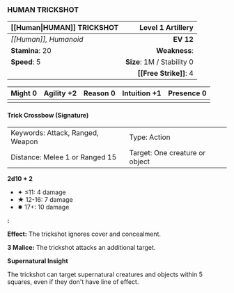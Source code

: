 ### HUMAN TRICKSHOT

| [[Human\|HUMAN]] TRICKSHOT |      **Level 1 Artillery** |
| :------------------------- | -------------------------: |
| *[[Human]], Humanoid*      |                  **EV 12** |
| **Stamina**: 20            |              **Weakness**: |
| **Speed**: 5               | **Size**: 1M / Stability 0 |
|                            |     **[[Free Strike]]**: 4 |

| **Might** 0 | **Agility** +2 | **Reason** 0 | **Intuition** +1 | **Presence** 0 |
| ----------- | -------------- | ------------ | ---------------- | -------------- |
|             |                |              |                  |                |

#### Trick Crossbow (Signature)

|                                  |                                |
| :------------------------------- | :----------------------------- |
| Keywords: Attack, Ranged, Weapon | Type: Action                   |
| Distance: Melee 1 or Ranged 15   | Target: One creature or object |

**2d10 + 2**

- ✦ ≤11: 4 damage
- ★ 12-16: 7 damage
- ✸ 17+: 10 damage

**:**

**Effect:** The trickshot ignores cover and concealment.

**3 Malice:** The trickshot attacks an additional target.

**Supernatural Insight**

The trickshot can target supernatural creatures and objects within 5 squares, even if they don't have line of effect.
